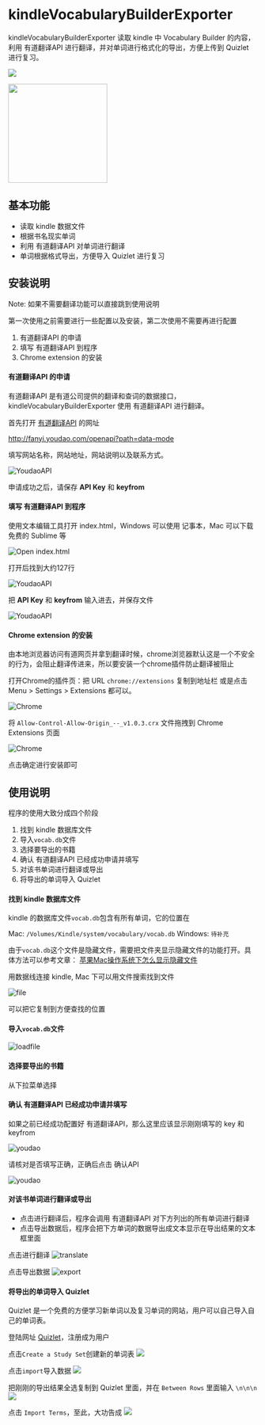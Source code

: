 # kindleVocabularyBuilderExporter
kindleVocabularyBuilderExporter 读取 kindle 中 Vocabulary Builder 的内容，利用 有道翻译API 进行翻译，并对单词进行格式化的导出，方便上传到 Quizlet 进行复习。

![](img/finish.png)

<img src="img/phone.jpg" width="200">

## 基本功能

- 读取 kindle 数据文件
- 根据书名现实单词
- 利用 有道翻译API 对单词进行翻译
- 单词根据格式导出，方便导入 Quizlet 进行复习

## 安装说明
Note: 如果不需要翻译功能可以直接跳到使用说明

第一次使用之前需要进行一些配置以及安装，第二次使用不需要再进行配置

1. 有道翻译API 的申请
2. 填写 有道翻译API 到程序
3. Chrome extension 的安装

#### 有道翻译API 的申请
有道翻译API 是有道公司提供的翻译和查词的数据接口，kindleVocabularyBuilderExporter 使用 有道翻译API
进行翻译。

首先打开 [有道翻译API](https://github.com/Melo618/Simple-Markdown-Guide) 的网址

http://fanyi.youdao.com/openapi?path=data-mode

填写网站名称，网站地址，网站说明以及联系方式。

![YoudaoAPI](img/youdao_api_application.png)

申请成功之后，请保存 __API Key__ 和 __keyfrom__

#### 填写 有道翻译API 到程序

使用文本编辑工具打开 index.html，Windows 可以使用 记事本，Mac 可以下载免费的 Sublime 等

![Open index.html](img/open_index.png)

打开后找到大约127行

![YoudaoAPI](img/edit.png)

把 __API Key__ 和 __keyfrom__ 输入进去，并保存文件

![YoudaoAPI](img/edited.png)

#### Chrome extension 的安装

由本地浏览器访问有道网页并拿到翻译时候，chrome浏览器默认这是一个不安全的行为，会阻止翻译传进来，所以要安装一个chrome插件防止翻译被阻止

打开Chrome的插件页：把 URL `chrome://extensions` 复制到地址栏 或是点击 Menu > Settings > Extensions 都可以。

![Chrome](img/chrome_extension.png)

将 `Allow-Control-Allow-Origin_--_v1.0.3.crx` 文件拖拽到 Chrome Extensions 页面

![Chrome](img/drag.png)

点击确定进行安装即可

## 使用说明
程序的使用大致分成四个阶段

1. 找到 kindle 数据库文件
2. 导入`vocab.db`文件
2. 选择要导出的书籍
3. 确认 有道翻译API 已经成功申请并填写
4. 对该书单词进行翻译或导出
5. 将导出的单词导入 Quizlet

#### 找到 kindle 数据库文件
kindle 的数据库文件`vocab.db`包含有所有单词，它的位置在

Mac: `/Volumes/Kindle/system/vocabulary/vocab.db`
Windows: `待补充`

由于`vocab.db`这个文件是隐藏文件，需要把文件夹显示隐藏文件的功能打开。具体方法可以参考文章：
[苹果Mac操作系统下怎么显示隐藏文件](http://jingyan.baidu.com/album/86fae346947c453c48121a66.html)

用数据线连接 kindle, Mac 下可以用文件搜索找到文件

![file](img/find_file.png)

可以把它复制到方便查找的位置

#### 导入`vocab.db`文件

![loadfile](img/load_file.png)

#### 选择要导出的书籍

从下拉菜单选择

#### 确认 有道翻译API 已经成功申请并填写

如果之前已经成功配置好 有道翻译API，那么这里应该显示刚刚填写的 key 和 keyfrom

![youdao](img/failure.png)

请核对是否填写正确，正确后点击 确认API

![youdao](img/success.png)

#### 对该书单词进行翻译或导出

- 点击进行翻译后，程序会调用 有道翻译API 对下方列出的所有单词进行翻译
- 点击导出数据后，程序会把下方单词的数据导出成文本显示在导出结果的文本框里面

点击进行翻译
![translate](img/translate.png)

点击导出数据
![export](img/export.png)

#### 将导出的单词导入 Quizlet

Quizlet 是一个免费的方便学习新单词以及复习单词的网站，用户可以自己导入自己的单词表。

登陆网址 [Quizlet](https://quizlet.com/latest)，注册成为用户

点击`Create a Study Set`创建新的单词表
![](img/create_set.png)

点击`import`导入数据
![](img/import.png)

把刚刚的导出结果全选复制到 Quizlet 里面，并在 `Between Rows` 里面输入 `\n\n\n`
![](img/imported.png)

点击 `Import Terms`，至此，大功告成
![](img/finish.png)
